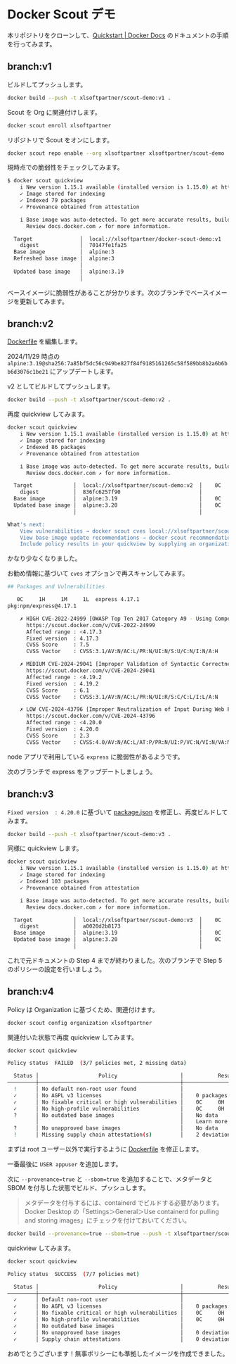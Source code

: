 # Docker Scout デモ

本リポジトリをクローンして、[Quickstart \| Docker Docs](https://docs.docker.com/scout/quickstart/) のドキュメントの手順を行ってみます。

## branch:v1

ビルドしてプッシュします。

```sh
docker build --push -t xlsoftpartner/scout-demo:v1 .
```

Scout を Org に関連付けします。

```sh
docker scout enroll xlsoftpartner
```

リポジトリで Scout をオンにします。

```sh
docker scout repo enable --org xlsoftpartner xlsoftpartner/scout-demo
```

現時点での脆弱性をチェックしてみます。

```sh
$ docker scout quickview
    i New version 1.15.1 available (installed version is 1.15.0) at https://github.com/docker/scout-cli
    ✓ Image stored for indexing
    ✓ Indexed 79 packages
    ✓ Provenance obtained from attestation

    i Base image was auto-detected. To get more accurate results, build images with max-mode provenance attestations.
      Review docs.docker.com ↗ for more information.

  Target               │  local://xlsoftpartner/docker-scout-demo:v1  │    2C    20H     8M     4L     1?
    digest             │  70147fe1fa25                                │
  Base image           │  alpine:3                                    │    2C    15H     7M     0L     1?
  Refreshed base image │  alpine:3                                    │    0C     0H     1M     0L
                       │                                              │    -2    -15     -6            -1
  Updated base image   │  alpine:3.19                                 │    0C     0H     1M     0L
                       │                                              │    -2    -15     -6            -1
```

ベースイメージに脆弱性があることが分かります。次のブランチでベースイメージを更新してみます。


## branch:v2

[Dockerfile](./Dockerfile) を編集します。

2024/11/29 時点の `alpine:3.19@sha256:7a85bf5dc56c949be827f84f9185161265c58f589bb8b2a6b6bb6d3076c1be21` にアップデートします。

v2 としてビルドしてプッシュします。

```sh
docker build --push -t xlsoftpartner/scout-demo:v2 .
```

再度 quickview してみます。

```sh
docker scout quickview
    i New version 1.15.1 available (installed version is 1.15.0) at https://github.com/docker/scout-cli
    ✓ Image stored for indexing
    ✓ Indexed 86 packages
    ✓ Provenance obtained from attestation

    i Base image was auto-detected. To get more accurate results, build images with max-mode provenance attestations.
      Review docs.docker.com ↗ for more information.

  Target             │  local://xlsoftpartner/scout-demo:v2  │    0C     4H     2M     4L 
    digest           │  836fc6257f90                         │
  Base image         │  alpine:3.19                          │    0C     0H     1M     0L 
  Updated base image │  alpine:3.20                          │    0C     0H     1M     0L
                     │                                       │

What's next:
    View vulnerabilities → docker scout cves local://xlsoftpartner/scout-demo:v2
    View base image update recommendations → docker scout recommendations local://xlsoftpartner/scout-demo:v2
    Include policy results in your quickview by supplying an organization → docker scout quickview local://xlsoftpartner/scout-demo:v2 --org <organization>
```

かなり少なくなりました。

お勧め情報に基づいて `cves` オプションで再スキャンしてみます。

```sh
## Packages and Vulnerabilities

   0C     1H     1M     1L  express 4.17.1
pkg:npm/express@4.17.1

    ✗ HIGH CVE-2022-24999 [OWASP Top Ten 2017 Category A9 - Using Components with Known Vulnerabilities]
      https://scout.docker.com/v/CVE-2022-24999
      Affected range : <4.17.3
      Fixed version  : 4.17.3
      CVSS Score     : 7.5
      CVSS Vector    : CVSS:3.1/AV:N/AC:L/PR:N/UI:N/S:U/C:N/I:N/A:H

    ✗ MEDIUM CVE-2024-29041 [Improper Validation of Syntactic Correctness of Input]
      https://scout.docker.com/v/CVE-2024-29041
      Affected range : <4.19.2
      Fixed version  : 4.19.2
      CVSS Score     : 6.1
      CVSS Vector    : CVSS:3.1/AV:N/AC:L/PR:N/UI:R/S:C/C:L/I:L/A:N

    ✗ LOW CVE-2024-43796 [Improper Neutralization of Input During Web Page Generation ('Cross-site Scripting')]
      https://scout.docker.com/v/CVE-2024-43796
      Affected range : <4.20.0
      Fixed version  : 4.20.0
      CVSS Score     : 2.3
      CVSS Vector    : CVSS:4.0/AV:N/AC:L/AT:P/PR:N/UI:P/VC:N/VI:N/VA:N/SC:L/SI:L/SA:L
```

node アプリで利用している `express` に脆弱性があるようです。

次のブランチで express をアップデートしましょう。


## branch:v3

`Fixed version  : 4.20.0` に基づいて [package.json](./package.json) を修正し、再度ビルドしてみます。

```sh
docker build --push -t xlsoftpartner/scout-demo:v3 .
```

同様に quickview します。

```sh
docker scout quickview
    i New version 1.15.1 available (installed version is 1.15.0) at https://github.com/docker/scout-cli
    ✓ Image stored for indexing
    ✓ Indexed 103 packages
    ✓ Provenance obtained from attestation

    i Base image was auto-detected. To get more accurate results, build images with max-mode provenance attestations.
      Review docs.docker.com ↗ for more information.

  Target             │  local://xlsoftpartner/scout-demo:v3  │    0C     0H     1M     2L 
    digest           │  a0020d2b8173                         │
  Base image         │  alpine:3.19                          │    0C     0H     1M     0L 
  Updated base image │  alpine:3.20                          │    0C     0H     1M     0L
                     │                                       │
```

これで元ドキュメントの Step 4 までが終わりました。次のブランチで Step 5 のポリシーの設定を行いましょう。

## branch:v4

Policy は Organization に基づくため、関連付けます。

```sh
docker scout config organization xlsoftpartner
```

関連付いた状態で再度 quickview してみます。

```sh
docker scout quickview

Policy status  FAILED  (3/7 policies met, 2 missing data)

  Status │                   Policy                    │           Results
─────────┼─────────────────────────────────────────────┼──────────────────────────────
  !      │ No default non-root user found              │
  ✓      │ No AGPL v3 licenses                         │    0 packages
  ✓      │ No fixable critical or high vulnerabilities │    0C     0H     0M     0L
  ✓      │ No high-profile vulnerabilities             │    0C     0H     0M     0L
  ?      │ No outdated base images                     │    No data
         │                                             │    Learn more ↗
  ?      │ No unapproved base images                   │    No data
  !      │ Missing supply chain attestation(s)         │    2 deviations
```

まずは root ユーザー以外で実行するように [Dockerfile](./Dockerfile) を修正します。

一番最後に `USER appuser` を追加します。

次に `--provenance=true` と `--sbom=true` を追加することで、メタデータと SBOM を付与した状態でビルド、プッシュします。

> メタデータを付与するには、containerd でビルドする必要があります。
> Docker Desktop の「Settings＞General＞Use containerd for pulling and storing images」にチェックを付けておいてください。

```sh
docker build --provenance=true --sbom=true --push -t xlsoftpartner/scout-demo:v4 .
```

quickview してみます。

```sh
docker scout quickview

Policy status  SUCCESS  (7/7 policies met)

  Status │                   Policy                    │           Results
─────────┼─────────────────────────────────────────────┼──────────────────────────────
  ✓      │ Default non-root user                       │
  ✓      │ No AGPL v3 licenses                         │    0 packages
  ✓      │ No fixable critical or high vulnerabilities │    0C     0H     0M     0L
  ✓      │ No high-profile vulnerabilities             │    0C     0H     0M     0L
  ✓      │ No outdated base images                     │
  ✓      │ No unapproved base images                   │    0 deviations
  ✓      │ Supply chain attestations                   │    0 deviations
```

おめでとうございます！無事ポリシーにも準拠したイメージを作成できました。

